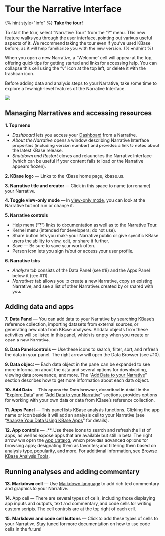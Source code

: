 # Tour the Narrative Interface

{% hint style="info" %}
**Take the tour!**

To start the tour, select “Narrative Tour” from the “?” menu. This new feature walks you through the user interface, pointing out various useful aspects of it. We recommend taking the tour even if you’ve used KBase before, as it will help familiarize you with the new version.
{% endhint %}

When you open a new Narrative, a “Welcome” cell will appear at the top, offering quick tips for getting started and links for accessing help. You can collapse this cell using the “v” icon at the top left, or delete it with the trashcan icon.

Before adding data and analysis steps to your Narrative, take some time to explore a few high-level features of the Narrative Interface.

![](https://kbase.us/wp-content/uploads/2014/12/Tour-Narrative-Multicolor.png)

## Managing Narratives and accessing resources

**1. Top menu**

* _Dashboard_ lets you access your [Dashboard](https://kbase.us/narrative-guide/your-dashboard/) from a Narrative.
* _About the Narrative_ opens a window describing Narrative Interface properties \(including version number\) and provides a link to notes about the latest KBase release.
* _Shutdown and Restart_ closes and relaunches the Narrative Interface \(which can be useful if your content fails to load or the Narrative appears frozen\).

**2. KBase logo** — Links to the KBase home page, kbase.us.

**3. Narrative title and creator** — Click in this space to name \(or rename\) your Narrative.

**4. Toggle view-only mode** — In [view-only mode](https://kbase.us/narrative-guide/access-and-copy-narratives/), you can look at the Narrative but not run or change it.

**5. Narrative controls**

* Help menu \(“?”\) links to documentation as well as to the Narrative Tour.
* Kernel menu \(intended for developers; do not use\).
* Share button lets you make your Narrative public or give specific KBase users the ability to view, edit, or share it further.
* Save — Be sure to save your work often.
* Person icon lets you sign in/out or access your user profile.

**6. Narrative tabs**

* _Analyze_ tab consists of the Data Panel \(see \#8\) and the Apps Panel below it \(see \#11\).
* _Narratives_ tab allows you to create a new Narrative, copy an existing Narrative, and see a list of other Narratives created by or shared with you.

## Adding data and apps

**7.** **Data Panel** — You can add data to your Narrative by searching KBase’s reference collection, importing datasets from external sources, or generating new data from KBase analyses. All data objects from these activities will be listed in this panel, which is empty when you create or open a new Narrative.

**8. Data Panel controls —** Use these icons to search, filter, sort, and refresh the data in your panel. The right arrow will open the Data Browser \(see \#10\).

**9. Data object** — Each data object in the panel can be expanded to see more information about the data and several options for downloading, viewing data provenance, and more. The “[Add Data to your Narrative](https://kbase.us/narrative-guide/add-data-to-your-narrative/)” section describes how to get more information about each data object.

**10.** **Add Data** — This opens the Data browser, described in detail in the “[Explore Data](https://kbase.us/narrative-guide/explore-data/)” and “[Add Data to your Narrative](https://kbase.us/narrative-guide/add-data-to-your-narrative/)” sections, provides options for working with your own data or data from KBase’s reference collection.

**11. Apps Panel** — This panel lists KBase analysis functions. Clicking the app name or icon beside it will add an analysis cell to your Narrative \(see “[Analyze Your Data Using KBase Apps](https://kbase.us/narrative-guide/run-apps-and-methods-to-analyze-your-data/)” for details\).

**12. App controls** — \_\*\*\_Use these icons to search and refresh the list of apps, as well as expose apps that are available but still in beta. The right arrow will open the [App Catalog](https://narrative.kbase.us/#appcatalog), which provides advanced options for browsing apps; designating them as favorites; and filtering them based on analysis type, popularity, and more. For additional information, see [Browse KBase Analysis Tools](https://kbase.us/narrative-guide/browse-apps-and-methods/).

## Running analyses and adding commentary

**13. Markdown cell** — Use [Markdown language](https://blog.ghost.org/markdown/) to add rich text commentary and graphics to your Narrative.

**14.** App cell — There are several types of cells, including those displaying app inputs and outputs, text and commentary, and code cells for writing custom scripts. The cell controls are at the top right of each cell.

**15.** **Markdown and code cell buttons** — Click to add these types of cells to your Narrative. Stay tuned for more documentation on how to use code cells in the future!

